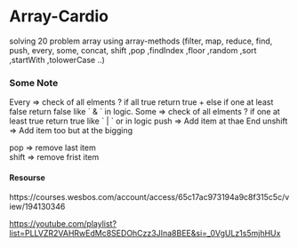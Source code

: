 # Array-Cardio
solving 20 problem array using array-methods (filter, map, reduce, find, push, every, some, concat, shift ,pop ,findIndex ,floor ,random ,sort ,startWith ,tolowerCase ..)

<h3>Some Note</h3>
Every =>  check of all elments ? if all true return true + else if one at least false return false like ` & ` in logic.
Some =>  check of all elments ? if one at least true return true  like ` | ` or in logic
push => Add item at thae End
unshift => Add item too but at the bigging

pop => remove last item  
shift => remove frist item

<h4>Resourse</h4>
https://courses.wesbos.com/account/access/65c17ac973194a9c8f315c5c/view/194130346

https://youtube.com/playlist?list=PLLVZR2VAHRwEdMc8SEDOhCzz3JIna8BEE&si=_0VgULz1s5mjhHUx
